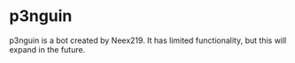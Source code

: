 # p3nguin
p3nguin is a bot created by Neex219. It has limited functionality, but this will expand in the future.
